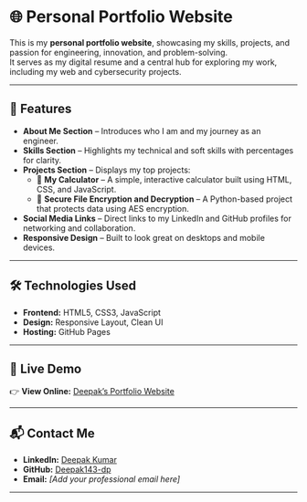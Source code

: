 # 🌐 Personal Portfolio Website

This is my **personal portfolio website**, showcasing my skills, projects, and passion for engineering, innovation, and problem-solving.  
It serves as my digital resume and a central hub for exploring my work, including my web and cybersecurity projects.

---

## 🚀 Features

- **About Me Section** – Introduces who I am and my journey as an engineer.  
- **Skills Section** – Highlights my technical and soft skills with percentages for clarity.  
- **Projects Section** – Displays my top projects:
  - 🧮 **My Calculator** – A simple, interactive calculator built using HTML, CSS, and JavaScript.
  - 🔐 **Secure File Encryption and Decryption** – A Python-based project that protects data using AES encryption.
- **Social Media Links** – Direct links to my LinkedIn and GitHub profiles for networking and collaboration.
- **Responsive Design** – Built to look great on desktops and mobile devices.

---

## 🛠️ Technologies Used

- **Frontend:** HTML5, CSS3, JavaScript  
- **Design:** Responsive Layout, Clean UI  
- **Hosting:** GitHub Pages  

---

## 🌟 Live Demo

👉 **View Online:** [Deepak’s Portfolio Website](https://deepak143-dp.github.io/Deepak-first-web/)  

---

## 📬 Contact Me

- **LinkedIn:** [Deepak Kumar](https://www.linkedin.com/in/deepak-kumar-350848252/)
- **GitHub:** [Deepak143-dp](https://github.com/Deepak143-dp)
- **Email:** _[Add your professional email here]_

---
